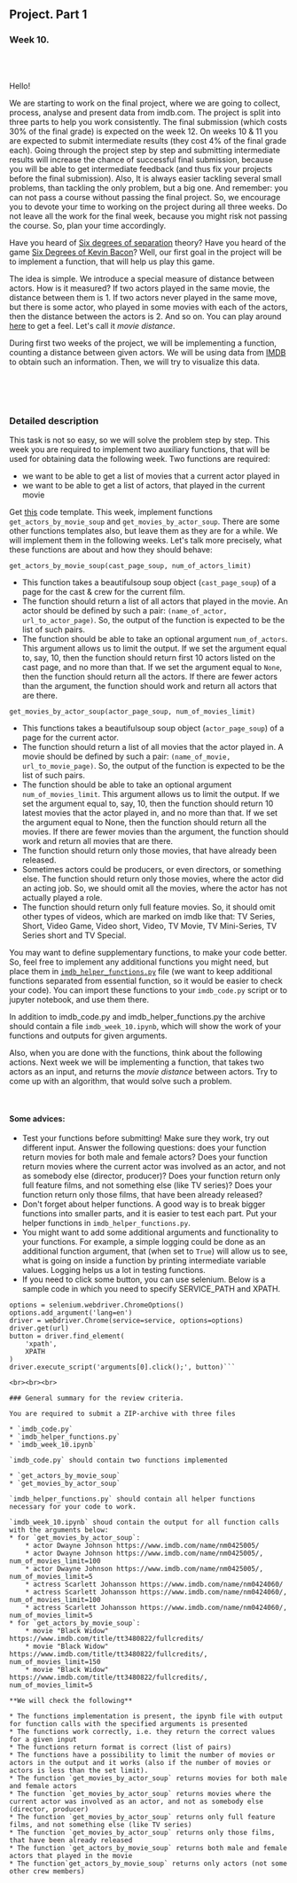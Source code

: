 ## Project. Part 1

### Week 10.

<br><br>

Hello!

We are starting to work on the final project, where we are going to collect, process, analyse and present data from imdb.com. The project is split into three parts to help you work consistently. The final submission (which costs 30% of the final grade) is expected on the week 12. On weeks 10 & 11 you are expected to submit intermediate results (they cost 4% of the final grade each). Going through the project step by step and submitting intermediate results will increase the chance of successful final submission, because you will be able to get intermediate feedback (and thus fix your projects before the final submission). Also, It is always easier tackling several small problems, than tackling the only problem, but a big one. And remember: you can not pass a course without passing the final project. So, we encourage you to devote your time to working on the project during all three weeks. Do not leave all the work for the final week, because you might risk not passing the course. So, plan your time accordingly.

Have you heard of [Six degrees of separation](https://en.wikipedia.org/wiki/Six_degrees_of_separation) theory? Have you heard of the game [Six Degrees of Kevin Bacon](https://en.wikipedia.org/wiki/Six_Degrees_of_Kevin_Bacon)? Well, our first goal in the project will be to implement a function, that will help us play this game.

The idea is simple. We introduce a special measure of distance between actors. How is it measured? If two actors played in the same movie, the distance between them is 1. If two actors never played in the same move, but there is some actor, who played in some movies with each of the actors, then the distance between the actors is 2. And so on. You can play around [here](https://oracleofbacon.org/help.php) to get a feel. Let's call it *movie distance*.

During first two weeks of the project, we will be implementing a function, counting a distance between given actors. We will be using data from [IMDB](https://imdb.com) to obtain such an information. Then, we will try to visualize this data.

<br><br><br>

### Detailed description

This task is not so easy, so we will solve the problem step by step. This week you are required to implement two auxiliary functions, that will be used for obtaining data the following week. Two functions are required:

* we want to be able to get a list of movies that a current actor played in
* we want to be able to get a list of actors, that played in the current movie

Get [this](https://github.com/magnitofonov/hse-coursera-data-scraping/tree/master/week10/project_templates) code template. This week, implement functions `get_actors_by_movie_soup` and `get_movies_by_actor_soup`. There are some other functions templates also, but leave them as they are for a while. We will implement them in the following weeks. Let's talk more precisely, what these functions are about and how they should behave:

`get_actors_by_movie_soup(cast_page_soup, num_of_actors_limit)`

* This function takes a beautifulsoup soup object (`cast_page_soup`) of a page for the cast & crew for the current film.
* The function should return a list of all actors that played in the movie. An actor should be defined by such a pair: `(name_of_actor, url_to_actor_page)`. So, the output of the function is expected to be the list of such pairs.
* The function should be able to take an optional argument `num_of_actors`. This argument allows us to limit the output. If we set the argument equal to, say, 10, then the function should return first 10 actors listed on the cast page, and no more than that. If we set the argument equal to `None`, then the function should return all the actors. If there are fewer actors than the argument, the function should work and return all actors that are there.

`get_movies_by_actor_soup(actor_page_soup, num_of_movies_limit)`

* This functions takes a beautifulsoup soup object (`actor_page_soup`) of a page for the current actor.
* The function should return a list of all movies that the actor played in. A movie should be defined by such a pair: `(name_of_movie, url_to_movie_page)`. So, the output of the function is expected to be the list of such pairs.
* The function should be able to take an optional argument `num_of_movies_limit`. This argument allows us to limit the output. If we set the argument equal to, say, 10, then the function should return 10 latest movies that the actor played in, and no more than that. If we set the argument equal to None, then the function should return all the movies. If there are fewer movies than the argument, the function should work and return all movies that are there.
* The function should return only those movies, that have already been released.
* Sometimes actors could be producers, or even directors, or something else. The function should return only those movies, where the actor did an acting job. So, we should omit all the movies, where the actor has not actually played a role.
* The function should return only full feature movies. So, it should omit other types of videos, which are marked on imdb like that: TV Series, Short, Video Game, Video short, Video, TV Movie, TV Mini-Series, TV Series short and TV Special.


You may want to define supplementary functions, to make your code better. So, feel free to implement any additional functions you might need, but place them in [`imdb_helper_functions.py`](https://github.com/magnitofonov/hse-coursera-data-scraping/tree/master/week10/project_templates) file (we want to keep additional functions separated from essential function, so it would be easier to check your code). You can import these functions to your `imdb_code.py` script or to jupyter notebook, and use them there.

In addition to imdb_code.py and imdb_helper_functions.py the archive should contain a file `imdb_week_10.ipynb`, which will show the work of your functions and outputs for given arguments.

Also, when you are done with the functions, think about the following actions. Next week we will be implementing a function, that takes two actors as an input, and returns the *movie distance* between actors. Try to come up with an algorithm, that would solve such a problem.

<br>

#### Some advices:

* Test your functions before submitting! Make sure they work, try out different input. Answer the following questions: does your function return movies for both male and female actors? Does your function return movies where the current actor was involved as an actor, and not as somebody else (director, producer)? Does your function return only full feature films, and not something else (like TV series)? Does your function return only those films, that have been already released?
* Don't forget about helper functions. A good way is to break bigger functions into smaller parts, and it is easier to test each part. Put your helper functions in `imdb_helper_functions.py`.
* You might want to add some additional arguments and functionality to your functions. For example, a simple logging could be done as an additional function argument, that (when set to `True`) will allow us to see, what is going on inside a function by printing intermediate variable values. Logging helps us a lot in testing functions.
* If you need to click some button, you can use selenium. Below is a sample code in which you need to specify SERVICE_PATH and XPATH.

```service = selenium.webdriver.chrome.service.Service(SERVICE_PATH)
options = selenium.webdriver.ChromeOptions()
options.add_argument('lang=en')
driver = webdriver.Chrome(service=service, options=options)
driver.get(url)
button = driver.find_element(
    'xpath', 
    XPATH
)
driver.execute_script('arguments[0].click();', button)```

<br><br><br>

### General summary for the review criteria.

You are required to submit a ZIP-archive with three files

* `imdb_code.py`
* `imdb_helper_functions.py`
* `imdb_week_10.ipynb`

`imdb_code.py` should contain two functions implemented

* `get_actors_by_movie_soup`
* `get_movies_by_actor_soup`

`imdb_helper_functions.py` should contain all helper functions necessary for your code to work.

`imdb_week_10.ipynb` shoud contain the output for all function calls with the arguments below:
* for `get_movies_by_actor_soup`:
    * actor Dwayne Johnson https://www.imdb.com/name/nm0425005/
    * actor Dwayne Johnson https://www.imdb.com/name/nm0425005/, num_of_movies_limit=100
    * actor Dwayne Johnson https://www.imdb.com/name/nm0425005/, num_of_movies_limit=5
    * actress Scarlett Johansson https://www.imdb.com/name/nm0424060/
    * actress Scarlett Johansson https://www.imdb.com/name/nm0424060/, num_of_movies_limit=100
    * actress Scarlett Johansson https://www.imdb.com/name/nm0424060/, num_of_movies_limit=5
* for `get_actors_by_movie_soup`:
    * movie "Black Widow" https://www.imdb.com/title/tt3480822/fullcredits/
    * movie "Black Widow" https://www.imdb.com/title/tt3480822/fullcredits/, num_of_movies_limit=150
    * movie "Black Widow" https://www.imdb.com/title/tt3480822/fullcredits/, num_of_movies_limit=5 

**We will check the following**

* The functions implementation is present, the ipynb file with output for function calls with the specified arguments is presented
* The functions work correctly, i.e. they return the correct values for a given input
* The functions return format is correct (list of pairs)
* The functions have a possibility to limit the number of movies or actors in the output and it works (also if the number of movies or actors is less than the set limit).
* The function `get_movies_by_actor_soup` returns movies for both male and female actors
* The function `get_movies_by_actor_soup` returns movies where the current actor was involved as an actor, and not as somebody else (director, producer)
* The function `get_movies_by_actor_soup` returns only full feature films, and not something else (like TV series)
* The function `get_movies_by_actor_soup` returns only those films, that have been already released
* The function `get_actors_by_movie_soup` returns both male and female actors that played in the movie
* The function`get_actors_by_movie_soup` returns only actors (not some other crew members)
